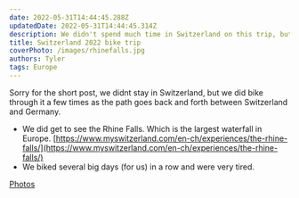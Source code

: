 ```yaml
---
date: 2022-05-31T14:44:45.288Z 
updatedDate: 2022-05-31T14:44:45.314Z
description: We didn't spend much time in Switzerland on this trip, but what we saw was great!
title: Switzerland 2022 bike trip
coverPhoto: /images/rhinefalls.jpg
authors: Tyler
tags: Europe
---
```

Sorry for the short post, we didnt stay in Switzerland, but we did bike through it a few times as the path goes back and forth between Switzerland and Germany.

* We did get to see the Rhine Falls. Which is the largest waterfall in Europe. [https://www.myswitzerland.com/en-ch/experiences/the-rhine-falls/](https://www.myswitzerland.com/en-ch/experiences/the-rhine-falls/)
* We biked several big days (for us) in a row and were very tired.

[Photos](https://photos.app.goo.gl/Qqhqb6TJ58buWmi97)